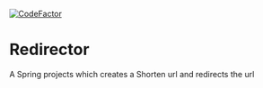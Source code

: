 [![CodeFactor](https://www.codefactor.io/repository/github/dhivakarkd/redirector/badge/master)](https://www.codefactor.io/repository/github/dhivakarkd/redirector/overview/master)
# Redirector
A Spring projects which creates a Shorten url and redirects the url
